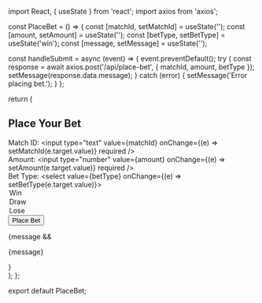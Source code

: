 import React, { useState } from 'react';
import axios from 'axios';

const PlaceBet = () => {
  const [matchId, setMatchId] = useState('');
  const [amount, setAmount] = useState('');
  const [betType, setBetType] = useState('win');
  const [message, setMessage] = useState('');

  const handleSubmit = async (event) => {
    event.preventDefault();
    try {
      const response = await axios.post('/api/place-bet', {
        matchId,
        amount,
        betType
      });
      setMessage(response.data.message);
    } catch (error) {
      setMessage('Error placing bet.');
    }
  };

  return (
    <div>
      <h2>Place Your Bet</h2>
      <form onSubmit={handleSubmit}>
        <div>
          <label>Match ID:</label>
          <input
            type="text"
            value={matchId}
            onChange={(e) => setMatchId(e.target.value)}
            required
          />
        </div>
        <div>
          <label>Amount:</label>
          <input
            type="number"
            value={amount}
            onChange={(e) => setAmount(e.target.value)}
            required
          />
        </div>
        <div>
          <label>Bet Type:</label>
          <select value={betType} onChange={(e) => setBetType(e.target.value)}>
            <option value="win">Win</option>
            <option value="draw">Draw</option>
            <option value="lose">Lose</option>
          </select>
        </div>
        <button type="submit">Place Bet</button>
      </form>
      {message && <p>{message}</p>}
    </div>
  );
};

export default PlaceBet;
